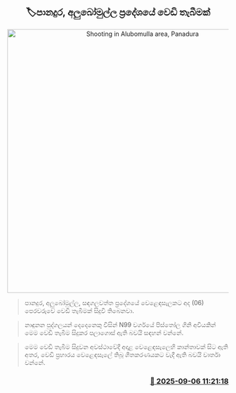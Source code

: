 <p align='center'><b><h2 align='center' title='Shooting in Alubomulla area, Panadura'>🏷පානදුර, අලුබෝමුල්ල ප්‍රදේශයේ වෙඩි තැබීමක්</h2></b></p>
<p align='center'><img src='https://helakuru.sgp1.cdn.digitaloceanspaces.com/esana/images/lib/crime-death.jpg' width='600' alt='Shooting in Alubomulla area, Panadura'></p>

> පානදුර, අලුබෝමුල්ල, සඳගලවත්ත ප්‍රදේශයේ වෙළෙඳසැලකට අද (06) පෙරවරුවේ වෙඩි තැබීමක් සිදුවි තිබෙනවා.

> නාඳුනන පුද්ගලයන් දෙදෙනෙකු විසින් N99 වර්ගයේ පිස්තෝල ගිනි අවියකින් මෙම වෙඩි තැබීම සිදුකර පලාගොස් ඇති බවයි සඳහන් වන්නේ.

> මෙම වෙඩි තැබීම සිදුවන අවස්ථාවේදී අදාළ වෙළෙඳසැලෙහි කාන්තාවක් සිට ඇති අතර, වෙඩි ප්‍රහාරය වෙළෙඳසැලේ තිබූ ශීතකරණයකට වැදී ඇති බවයි වාර්තා වන්නේ.



<h3 align='right'><a href='https://www.helakuru.lk/esana/p/113379/'>📅 2025-09-06 11:21:18</a></h3>
